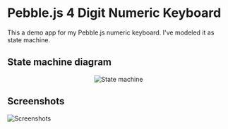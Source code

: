 # Pebble.js 4 Digit Numeric Keyboard
This a demo app for my Pebble.js numeric keyboard. I've modeled it as state machine.

## State machine diagram

<p align="center">
  <img src="http://i.imgur.com/gsMCYH5.png" alt="State machine">
</p>

## Screenshots

<img align="center" src="http://i.imgur.com/wksPZPe.png" alt="Screenshots">
